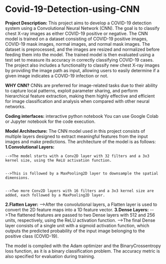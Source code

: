# Covid-19-Detection-using-CNN
**Project Description:**
This project aims to develop a COVID-19 detection system using a Convolutional Neural Network (CNN). The goal is to classify chest X-ray images as either COVID-19 positive or negative. The CNN model is trained on a dataset consisting of COVID-19 positive images, COVID-19 mask images, normal images, and normal mask images. The dataset is preprocessed, and the images are resized and normalized before feeding them into the model. The trained model is then evaluated using a test set to measure its accuracy in correctly classifying COVID-19 cases. The project also includes a functionality to classify new chest X-ray images by providing the image path as input, allowing users to easily determine if a given image indicates a COVID-19 infection or not.

**WHY CNN?**
CNNs are preferred for image-related tasks due to their ability to capture local patterns, exploit parameter sharing, and perform hierarchical feature extraction, making them highly effective and efficient for image classification and analysis when compared with other neural networks.


**Coding interfaces:**
interactive python notebook
You can use Google Colab or Jupyter notebook for the code execution.


**Model Architecture:**
The CNN model used in this project consists of multiple layers designed to extract meaningful features from the input images and make predictions. The architecture of the model is as follows:
**1.Convolutional Layers:**

    -->The model starts with a Conv2D layer with 32 filters and a 3x3 kernel size, using the ReLU activation function.
    
    
    -->This is followed by a MaxPooling2D layer to downsample the spatial dimensions.
    
    
    -->Two more Conv2D layers with 16 filters and a 3x3 kernel size are added, each followed by a MaxPooling2D layer.
**2.Flatten Layer:**
    -->After the convolutional layers, a Flatten layer is used to convert the 2D feature maps into a 1D feature vector.
**3.Dense Layers:**
    -->The flattened features are passed to two Dense layers with 512 and 256 units, respectively, using the ReLU activation function.
    -->The final Dense layer consists of a single unit with a sigmoid activation function, which outputs the predicted probability of the        input image belonging to the positive class (COVID-19).
    
The model is compiled with the Adam optimizer and the BinaryCrossentropy loss function, as it is a binary classification problem. The accuracy metric is also specified for evaluation during training.
